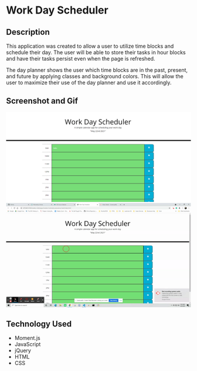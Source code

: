 # Work Day Scheduler

## Description

This application was created to allow a user to utilize time blocks and schedule their day. The user will be able to store their tasks in hour blocks and have their tasks persist even when the page is refreshed. 

The day planner shows the user which time blocks are in the past, present, and future by applying classes and background colors. This will allow the user to maximize their use of the day planner and use it accordingly. 

## Screenshot and Gif

![Work Day Scheduler Screenshot](./assets/images/work-day-screenshot-1.png)
![Work Day Scheduler Gif](./assets/images/work-day-video.gif)

## Technology Used

- Moment.js
- JavaScript
- jQuery
- HTML
- CSS